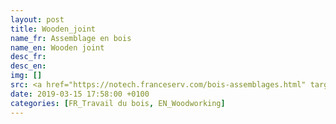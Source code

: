 ```yaml
---
layout: post
title: Wooden_joint
name_fr: Assemblage en bois
name_en: Wooden joint
desc_fr: 
desc_en: 
img: []
src: <a href="https://notech.franceserv.com/bois-assemblages.html" target="new">Source</a>
date: 2019-03-15 17:58:00 +0100
categories: [FR_Travail du bois, EN_Woodworking]
---
```

